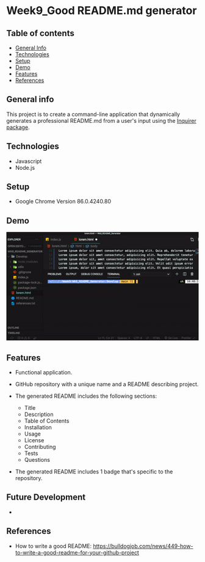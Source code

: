 # Week9_Good README.md generator

## Table of contents

- [General Info](#general-info)
- [Technologies](#technologies)
- [Setup](#setup)
- [Demo](#demo)
- [Features](#features)
- [References](#references)

## General info

This project is to create a command-line application that dynamically generates a professional README.md from a user's input using the [Inquirer package](https://www.npmjs.com/package/inquirer).

## Technologies

- Javascript
- Node.js

## Setup

- Google Chrome Version 86.0.4240.80

## Demo

![Portfolio Demo](https://github.com/great-simonlee/Wk9_README_Generator/blob/main/Develop/README%20Generator.gif)

## Features

- Functional application.

- GitHub repository with a unique name and a README describing project.

- The generated README includes the following sections:

  - Title
  - Description
  - Table of Contents
  - Installation
  - Usage
  - License
  - Contributing
  - Tests
  - Questions

- The generated README includes 1 badge that's specific to the repository.

## Future Development

-

## References

- How to write a good README: https://bulldogjob.com/news/449-how-to-write-a-good-readme-for-your-github-project
